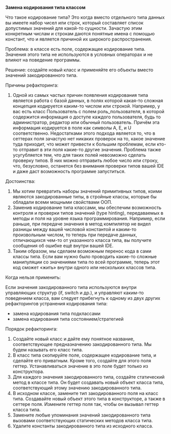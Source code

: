 <strong>Замена кодирования типа классом</strong>

Что такое кодирование типа? Это когда вместо отдельного типа данных вы имеете набор чисел или строк, который составляет список допустимых значений для какой-то сущности. Зачастую этим конкретным числам и строкам даются понятные имена с помощью констант, что и является причиной их широкого распространения.

Проблема: в классе есть поле, содержащее кодирование типа. Значения этого типа не используются в условных операторах и не влияют на поведение программы.

Решение: создайте новый класс и применяйте его объекты вместо значений закодированного типа.

Причины рефакторинга:

1. Одной из самых частых причин появления кодирования типа является работа с базой данных, в полях которой какая-то сложная концепция кодируется каким-то числом или строкой. Например, у вас есть класс Пользователь с полем роль_пользователя, в которой содержится информация о доступе каждого пользователя, будь то администратор, редактор или обычный пользователь. Причём эта информация кодируется в поле как символы A, E, и U соответственно. Недостатками этого подхода является то, что в сеттерах поля зачастую нет никаких проверок на то, какое значение туда приходит, что может привести к большим проблемам, если кто-то отправит в эти поля какие-то другие значения. Проблема также усугубляется тем, что для таких полей невозможно сделать проверку типов. В них можно отправить любое число или строку, что, безусловно, останется без внимания проверки типов вашей IDE и даже даст возможность программе запуститься.

Достоинства:

1. Мы хотим превратить наборы значений примитивных типов, коими являются закодированные типы, в стройные классы, которые бы обладали всеми мощными свойствами ООП.
2. Заменив кодирование типа классами, мы обеспечим возможность контроля и проверки типов значений (type hinting), передаваемых в методы и поля на уровне языка программирования. Например, если раньше, при передаче значения в метод компилятор не видел разницы между вашей числовой константой и каким-то произвольным числом, то теперь при передаче данных, отличающихся чем-то от указанного класса типа, вы получите сообщения об ошибке ещё внутри вашей IDE.
3. Таким образом, мы сделаем возможным перенос кода в сами классы типа. Если вам нужно было проводить какие-то сложные манипуляции со значениями типа по всей программе, теперь этот код сможет «жить» внутри одного или нескольких классов типа.

Когда нельзя применить:

Если значения закодированного типа используются внутри управляющих структур (if, switch и др.), и управляют каким-то поведением класса, вам следует прибегнуть к одному из двух других рефакторингов устранения кодирования типа:

 - замена кодирования типа подклассами
 - замена кодирования типа состоянием/стратегией

Порядок рефакторинга:

1. Создайте новый класс и дайте ему понятное название, соответствующее предназначению закодированного типа. Мы будем называть его класс типа.
2. В класс типа скопируйте поле, содержащее кодирование типа, и сделайте его приватным. Кроме того, создайте для этого поля геттер. Устанавливаться значение в это поле будет только из конструктора.
3. Для каждого значения закодированного типа, создайте статический метод в классе типа. Он будет создавать новый объект класса типа, соответствующий этому значению закодированного типа.
4. В исходном классе, замените тип закодированного поля на класс типа. Создавайте новый объект этого типа в конструкторе, а также в сеттере поля. Измените геттер поля так, чтобы он вызывал геттер класса типа.
5. Замените любые упоминания значений закодированного типа вызовами соответствующих статических методов класса типа.
6. Удалите константы закодированного типа из исходного класса.
